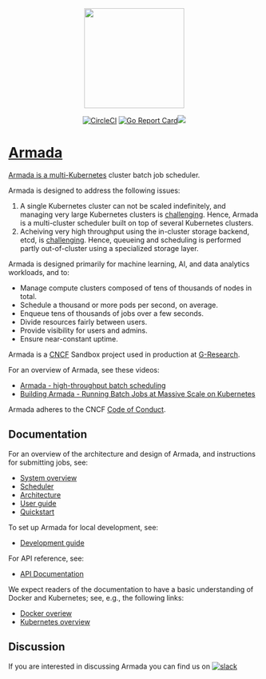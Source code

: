 <div align="center">
<img src="./logo.svg" width="200"/>

<p><a href="https://circleci.com/gh/armadaproject/armada"><img src="https://circleci.com/gh/helm/helm.svg?style=shield" alt="CircleCI"></a>
<a href="https://goreportcard.com/report/github.com/armadaproject/armada"><img src="https://goreportcard.com/badge/github.com/armadaproject/armada" alt="Go Report Card"></a><a href="https://clomonitor.io/projects/cncf/armada"><img src="https://clomonitor.io/api/projects/cncf/armada/badge"</p>
</div>

# Armada

Armada is a multi-[Kubernetes](https://kubernetes.io/docs/concepts/overview/) cluster batch job scheduler.

Armada is designed to address the following issues:

1. A single Kubernetes cluster can not be scaled indefinitely, and managing very large Kubernetes clusters is [challenging](https://openai.com/blog/scaling-kubernetes-to-7500-nodes/). Hence, Armada is a multi-cluster scheduler built on top of several Kubernetes clusters.
2. Acheiving very high throughput using the in-cluster storage backend, etcd, is [challenging](https://etcd.io/docs/v3.5/op-guide/performance/). Hence, queueing and scheduling is performed partly out-of-cluster using a specialized storage layer.

Armada is designed primarily for machine learning, AI, and data analytics workloads, and to:

- Manage compute clusters composed of tens of thousands of nodes in total.
- Schedule a thousand or more pods per second, on average.
- Enqueue tens of thousands of jobs over a few seconds.
- Divide resources fairly between users.
- Provide visibility for users and admins.
- Ensure near-constant uptime.

Armada is a [CNCF](https://www.cncf.io/) Sandbox project used in production at [G-Research](https://www.gresearch.co.uk/).

For an overview of Armada, see these videos:

- [Armada - high-throughput batch scheduling](https://www.youtube.com/watch?v=FT8pXYciD9A)
- [Building Armada - Running Batch Jobs at Massive Scale on Kubernetes](https://www.youtube.com/watch?v=B3WPxw3OUl4)

Armada adheres to the CNCF [Code of Conduct](https://github.com/cncf/foundation/blob/master/code-of-conduct.md).

## Documentation

For an overview of the architecture and design of Armada, and instructions for submitting jobs, see:

- [System overview](./docs/design.md)
- [Scheduler](./docs/scheduler.md)
- [Architecture](./docs/architecture.md)
- [User guide](./docs/user.md)
- [Quickstart](./docs/quickstart/index.md)

To set up Armada for local development, see:

- [Development guide](./docs/development_guide.md)

For API reference, see:
- [API Documentation](./docs/api.md)

We expect readers of the documentation to have a basic understanding of Docker and Kubernetes; see, e.g., the following links:

- [Docker overiew](https://docs.docker.com/get-started/overview/)
- [Kubernetes overview](https://kubernetes.io/docs/concepts/overview/)

## Discussion

If you are interested in discussing Armada you can find us on  [![slack](https://img.shields.io/badge/slack-armada-brightgreen.svg?logo=slack)](https://cloud-native.slack.com/?redir=%2Farchives%2FC03T9CBCEMC)


